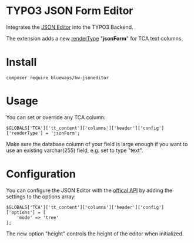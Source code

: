 # TYPO3 JSON Form Editor

Integrates the [JSON Editor](https://github.com/josdejong/jsoneditor) into the TYPO3 Backend. 

The extension adds a new [renderType](https://docs.typo3.org/typo3cms/TCAReference/ColumnsConfig/Type/Text.html#properties-rendertype-default) "**jsonForm**" for TCA text columns.
# Install

```
composer require blueways/bw-jsoneditor
``` 

# Usage

 You can set or override any TCA column:
 
```
$GLOBALS['TCA']['tt_content']['columns']['header']['config']['renderType'] = 'jsonForm';
```

Make sure the database column of your field is large enough if you want to use an existing varchar(255) field, e.g. set to type "text".

# Configuration

You can configure the JSON Editor with the [offical API](https://github.com/josdejong/jsoneditor/blob/master/docs/api.md) by adding the settings to the options array:

```
$GLOBALS['TCA']['tt_content']['columns']['header']['config']['options'] = [
    'mode' => 'tree'
];
```

The new option "height" controls the height of the editor when initialized. 
